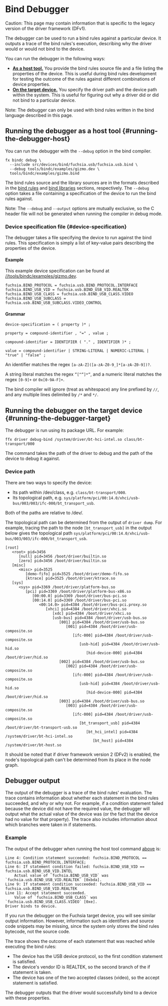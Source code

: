 # Bind Debugger

Caution: This page may contain information that is specific to the legacy
version of the driver framework (DFv1).

The debugger can be used to run a bind rules against a particular device. It
outputs a trace of the bind rules's execution, describing why the driver
would or would not bind to the device.

You can run the debugger in the following ways:

 - **[As a host tool.](#running-the-debugger-host)** You provide the bind rules
   source file and a file listing the properties of the device. This is useful
   during bind rules development for testing the outcome of the rules against
   different combinations of device properties.
 - **[On the target device.](#running-the-debugger-target)** You specify the driver
   path and the device path within the system. This is useful for figuring out why
   a driver did or did not bind to a particular device.

Note: The debugger can only be used with bind rules written in the bind language
described in this page.

## Running the debugger as a host tool {#running-the-debugger-host}

You can run the debugger with the `--debug` option in the bind compiler.

```
fx bindc debug \
  --include src/devices/bind/fuchsia.usb/fuchsia.usb.bind \
  --debug tools/bindc/examples/gizmo.dev \
  tools/bindc/examples/gizmo.bind
```

The bind rules source and the library sources are in the formats described in
the [bind rules](/docs/development/drivers/concepts/device_driver_model/driver-binding.md#bind-rules) and
[bind libraries](/docs/development/drivers/concepts/device_driver_model/driver-binding.md#bind-libraries) sections,
respectively. The `--debug` option takes a file containing a specification of
the device to run the bind rules against.

Note: The `--debug` and `--output` options are mutually exclusive, so the C
header file will not be generated when running the compiler in debug mode.

### Device specification file {#device-specification}

The debugger takes a file specifying the device to run against the bind rules.
This specification is simply a list of key-value pairs describing the properties
of the device.

#### Example

This example device specification can be found at
[//tools/bindc/examples/gizmo.dev](/tools/bindc/examples/gizmo.dev).

```
fuchsia.BIND_PROTOCOL = fuchsia.usb.BIND_PROTOCOL.INTERFACE
fuchsia.BIND_USB_VID = fuchsia.usb.BIND_USB_VID.REALTEK
fuchsia.BIND_USB_CLASS = fuchsia.usb.BIND_USB_CLASS.VIDEO
fuchsia.BIND_USB_SUBCLASS = fuchsia.usb.BIND_USB_SUBCLASS.VIDEO_CONTROL
```

#### Grammar

```
device-specification = ( property )* ;

property = compound-identifier , "=" , value ;

compound-identifier = IDENTIFIER ( "." , IDENTIFIER )* ;

value = compound-identifier | STRING-LITERAL | NUMERIC-LITERAL | "true" | "false" ;
```

An identifier matches the regex `[a-zA-Z]([a-zA-Z0-9_]*[a-zA-Z0-9])?`.

A string literal matches the regex `”[^”]*”`, and a numeric literal matches the
regex `[0-9]+` or
`0x[0-9A-F]+`.

The bind compiler will ignore (treat as whitespace) any line prefixed by `//`,
and any multiple
lines delimited by `/*` and `*/`.

## Running the debugger on the target device {#running-the-debugger-target}

The debugger is run using its package URL. For example:

```
ffx driver debug-bind /system/driver/bt-hci-intel.so class/bt-transport/000
```

The command takes the path of the driver to debug and the path of the device to
debug it against.

### Device path

There are two ways to specify the device:

 - Its path within /dev/class, e.g. `class/bt-transport/000`.
 - Its topological path, e.g. `sys/platform/pci/00:14.0/xhci/usb-bus/003/003/ifc-000/bt_transport_usb`.

Both of the paths are relative to /dev/.

The topological path can be determined from the output of `driver dump`. For
example, tracing the path to the node `[bt_transport_usb]` in the output below
gives the topological path
`sys/platform/pci/00:14.0/xhci/usb-bus/003/003/ifc-000/bt_transport_usb`.

```
[root]
   <root> pid=3456
      [null] pid=3456 /boot/driver/builtin.so
      [zero] pid=3456 /boot/driver/builtin.so
   [misc]
      <misc> pid=3525
         [demo-fifo] pid=3525 /boot/driver/demo-fifo.so
         [ktrace] pid=3525 /boot/driver/ktrace.so
   [sys]
      <sys> pid=3369 /boot/driver/platform-bus.so
         [pci] pid=3369 /boot/driver/platform-bus-x86.so
            [00:00.0] pid=3369 /boot/driver/bus-pci.so
            [00:14.0] pid=3369 /boot/driver/bus-pci.so
               <00:14.0> pid=4384 /boot/driver/bus-pci.proxy.so
                  [xhci] pid=4384 /boot/driver/xhci.so
                     [xdc] pid=4384 /boot/driver/xhci.so
                     [usb-bus] pid=4384 /boot/driver/usb-bus.so
                        [001] pid=4384 /boot/driver/usb-bus.so
                           [001] pid=4384 /boot/driver/usb-composite.so
                              [ifc-000] pid=4384 /boot/driver/usb-composite.so
                                 [usb-hid] pid=4384 /boot/driver/usb-hid.so
                                    [hid-device-000] pid=4384 /boot/driver/hid.so
                        [002] pid=4384 /boot/driver/usb-bus.so
                           [002] pid=4384 /boot/driver/usb-composite.so
                              [ifc-000] pid=4384 /boot/driver/usb-composite.so
                                 [usb-hid] pid=4384 /boot/driver/usb-hid.so
                                    [hid-device-000] pid=4384 /boot/driver/hid.so
                        [003] pid=4384 /boot/driver/usb-bus.so
                           [003] pid=4384 /boot/driver/usb-composite.so
                              [ifc-000] pid=4384 /boot/driver/usb-composite.so
                                 [bt_transport_usb] pid=4384 /boot/driver/bt-transport-usb.so
                                    [bt_hci_intel] pid=4384 /system/driver/bt-hci-intel.so
                                       [bt_host] pid=4384 /system/driver/bt-host.so
```

It should be noted that if driver framework version 2 (DFv2) is enabled, the
node's topological path can't be determined from its place in the node graph.

## Debugger output

The output of the debugger is a trace of the bind rules' evaluation. The trace
contains information about whether each statement in the bind rules succeeded,
and why or why not. For example, if a condition statement failed because the
device did not have the required value, the debugger will output what the actual
value of the device was (or the fact that the device had no value for that
property). The trace also includes information about which branches were taken
in if statements.

### Example

The output of the debugger when running the host tool command
[above](#running-the-debugger-host) is:

```
Line 4: Condition statement succeeded: fuchsia.BIND_PROTOCOL == fuchsia.usb.BIND_PROTOCOL.INTERFACE;
Line 6: If statement condition failed: fuchsia.BIND_USB_VID == fuchsia.usb.BIND_USB_VID.INTEL
    Actual value of `fuchsia.BIND_USB_VID` was `fuchsia.usb.BIND_USB_VID.REALTEK` [0xbda].
Line 9: If statement condition succeeded: fuchsia.BIND_USB_VID == fuchsia.usb.BIND_USB_VID.REALTEK
Line 11: Accept statement succeeded.
    Value of `fuchsia.BIND_USB_CLASS` was `fuchsia.usb.BIND_USB_CLASS.VIDEO` [0xe].
Driver binds to device.
```

If you run the debugger on the Fuchsia target device, you will see similar output
information. However, information such as identifiers and source code snippets may
be missing, since the system only stores the bind rules bytecode, not the
source code.

The trace shows the outcome of each statement that was reached while executing
the bind rules:

- The device has the USB device protocol, so the first condition statement is
satisfied.
- The device's vendor ID is REALTEK, so the second branch of the if statement is
taken.
- The device has one of the two accepted classes (video), so the accept
statement is satisfied.

The debugger outputs that the driver would successfully bind to a device with
these properties.
